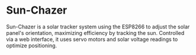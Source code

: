 # Sun-Chazer
Sun-Chazer is a solar tracker system using the ESP8266 to adjust the solar panel's orientation, maximizing efficiency by tracking the sun. Controlled via a web interface, it uses servo motors and solar voltage readings to optimize positioning.
